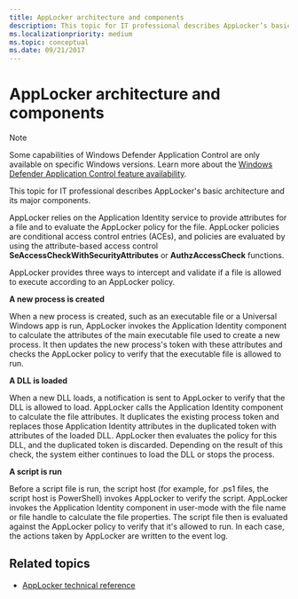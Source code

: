 ```yaml
---
title: AppLocker architecture and components
description: This topic for IT professional describes AppLocker’s basic architecture and its major components.
ms.localizationpriority: medium
ms.topic: conceptual
ms.date: 09/21/2017
---
```


# AppLocker architecture and components

> [!NOTE]
> Some capabilities of Windows Defender Application Control are only available on specific Windows versions. Learn more about the [Windows Defender Application Control feature availability](/windows/security/threat-protection/windows-defender-application-control/feature-availability).

This topic for IT professional describes AppLocker's basic architecture and its major components.

AppLocker relies on the Application Identity service to provide attributes for a file and to evaluate the AppLocker policy for the file. AppLocker policies are conditional access control entries (ACEs), and policies are evaluated by using the attribute-based access control **SeAccessCheckWithSecurityAttributes** or **AuthzAccessCheck** functions.

AppLocker provides three ways to intercept and validate if a file is allowed to execute according to an AppLocker policy.

**A new process is created**

When a new process is created, such as an executable file or a Universal Windows app is run, AppLocker invokes the Application Identity component to calculate the attributes of the main executable file used to create a new process. It then updates the new process's token with these attributes and checks the AppLocker policy to verify that the executable file is allowed to run.

**A DLL is loaded**

When a new DLL loads, a notification is sent to AppLocker to verify that the DLL is allowed to load. AppLocker calls the Application Identity component to calculate the file attributes. It duplicates the existing process token and replaces those Application Identity attributes in the duplicated token with attributes of the loaded DLL. AppLocker then evaluates the policy for this DLL, and the duplicated token is discarded. Depending on the result of this check, the system either continues to load the DLL or stops the process.

**A script is run**

Before a script file is run, the script host (for example, for .ps1 files, the script host is PowerShell) invokes AppLocker to verify the script. AppLocker invokes the Application Identity component in user-mode with the file name or file handle to calculate the file properties. The script file then is evaluated against the AppLocker policy to verify that it's allowed to run. In each case, the actions taken by AppLocker are written to the event log.

## Related topics

- [AppLocker technical reference](applocker-technical-reference.md)
